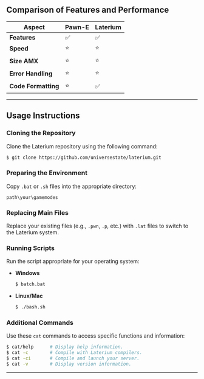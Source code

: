 ## Comparison of Features and Performance

|    **Aspect**     | **Pawn-E** | **Laterium** |
|--------------------|------------|--------------|
| **Features**       | ✅         | ✅           |
| **Speed**          | ⭐         | ⭐           |
| **Size AMX**          | ⭐         | ⭐           |
| **Error Handling** | ⭐         | ⭐           |
| **Code Formatting**| ⭐         | ✅           |

---

## Usage Instructions

### Cloning the Repository
Clone the Laterium repository using the following command:
```bash
$ git clone https://github.com/universestate/laterium.git
```

### Preparing the Environment
Copy `.bat` or `.sh` files into the appropriate directory:
```
path\your\gamemodes
```

### Replacing Main Files
Replace your existing files (e.g., `.pwn`, `.p`, etc.) with `.lat` files to switch to the Laterium system.

### Running Scripts
Run the script appropriate for your operating system:

- **Windows**  
  ```bat
  $ batch.bat
  ```
- **Linux/Mac**  
  ```sh
  $ ./bash.sh
  ```

### Additional Commands
Use these `cat` commands to access specific functions and information:  
```bash
$ cat/help      # Display help information.
$ cat -c        # Compile with Laterium compilers.
$ cat -ci       # Compile and launch your server.
$ cat -v        # Display version information.
```

---
